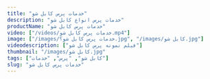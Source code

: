 ```yaml
---
title: "خدمات پرس کابل شو"
description: "خدمات پرس انواع کابل شو"
productName: "خدمات پرس کابل شو"
video: ["/videos/خدمات پرس کابل شو.mp4"]
image: ["/images/خدمات پرس کابل شو؟.jpg", "/images/کابل شو.jpg"]
videodescription: ["فیلم نمونه پرس کابل شو"]
thumbnail: "/images/کابل شو.jpg"
tags: ["کابل شو", "پرس", "خدمات"]
slug: "خدمات پرس کابل شو"
---
```

